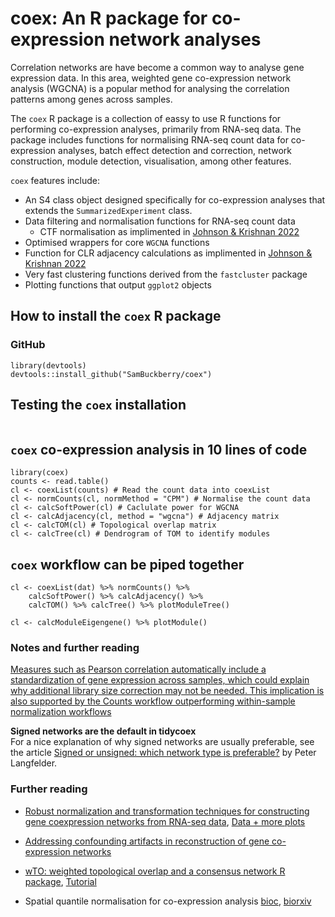 # coex: An R package for co-expression network analyses

Correlation networks are have become a common way to analyse gene expression data. In this area,  weighted gene co-expression network analysis (WGCNA) is a popular method for analysing the correlation patterns among genes across samples.

The `coex` R package is a collection of eassy to use R functions for performing co-expression analyses, primarily from RNA-seq data. The package includes functions for normalising RNA-seq count data for co-expression analyses, batch effect detection and correction, network construction, module detection, visualisation, among other features.

`coex` features include:  
* An S4 class object designed specifically for co-expression analyses that extends the `SummarizedExperiment` class.
* Data filtering and normalisation functions for RNA-seq count data
    * CTF normalisation as implimented in [Johnson & Krishnan 2022](https://genomebiology.biomedcentral.com/articles/10.1186/s13059-021-02568-9)  
* Optimised wrappers for core `WGCNA` functions  
* Function for CLR adjacency calculations as implimented in [Johnson & Krishnan 2022](https://genomebiology.biomedcentral.com/articles/10.1186/s13059-021-02568-9)  
* Very fast clustering functions derived from the `fastcluster` package  
* Plotting functions that output ``ggplot2`` objects

## How to install the `coex` R package


### GitHub
```{r}
library(devtools)
devtools::install_github("SamBuckberry/coex")
```

## Testing the `coex` installation
```{r}

```

## `coex` co-expression analysis in 10 lines of code
```{r}
library(coex)
counts <- read.table()
cl <- coexList(counts) # Read the count data into coexList 
cl <- normCounts(cl, normMethod = "CPM") # Normalise the count data
cl <- calcSoftPower(cl) # Caclulate power for WGCNA
cl <- calcAdjacency(cl, method = "wgcna") # Adjacency matrix
cl <- calcTOM(cl) # Topological overlap matrix
cl <- calcTree(cl) # Dendrogram of TOM to identify modules
```

## `coex` workflow can be piped together
```{r}
cl <- coexList(dat) %>% normCounts() %>%
    calcSoftPower() %>% calcAdjacency() %>%
    calcTOM() %>% calcTree() %>% plotModuleTree()
    
cl <- calcModuleEigengene() %>% plotModule()
```


### Notes and further reading

[Measures such as Pearson correlation automatically include a standardization of gene expression across samples, which could explain why additional library size correction may not be needed. This implication is also supported by the Counts workflow outperforming within-sample normalization workflows](https://genomebiology.biomedcentral.com/articles/10.1186/s13059-021-02568-9#Sec9) 

__Signed networks are the default in tidycoex__  
For a nice explanation of why signed networks are usually preferable, see the article [Signed or unsigned: which network type is preferable?](https://peterlangfelder.com/2018/11/25/signed-or-unsigned-which-network-type-is-preferable/) by Peter Langfelder.

### Further reading
- [Robust normalization and transformation techniques for constructing gene coexpression networks from RNA-seq data](https://genomebiology.biomedcentral.com/articles/10.1186/s13059-021-02568-9), [Data + more plots](https://krishnanlab.github.io/RNAseq_coexpression/gtex_plots.html)

- [Addressing confounding artifacts in reconstruction of gene co-expression networks](https://genomebiology.biomedcentral.com/articles/10.1186/s13059-019-1700-9)

- [wTO: weighted topological overlap and a consensus network R package](https://bmcbioinformatics.biomedcentral.com/articles/10.1186/s12859-018-2351-7), [Tutorial](https://static-content.springer.com/esm/art%3A10.1186%2Fs13059-019-1700-9/MediaObjects/13059_2019_1700_MOESM4_ESM.html)

- Spatial quantile normalisation for co-expression analysis [bioc](https://bioconductor.org/packages/release/bioc/vignettes/spqn/inst/doc/spqn.html#References), [biorxiv](https://www.biorxiv.org/content/10.1101/2020.02.13.944777v1.full.pdf)
